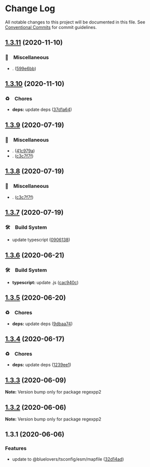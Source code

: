 # Change Log

All notable changes to this project will be documented in this file.
See [Conventional Commits](https://conventionalcommits.org) for commit guidelines.

## [1.3.11](https://github.com/bluelovers/regexpp/compare/regexpp2@1.3.10...regexpp2@1.3.11) (2020-11-10)


### 🔖　Miscellaneous

* . ([599e6bb](https://github.com/bluelovers/regexpp/commit/599e6bb14bb2694b92edc63b005f682e13474697))





## [1.3.10](https://github.com/bluelovers/regexpp/compare/regexpp2@1.3.9...regexpp2@1.3.10) (2020-11-10)


### ♻️　Chores

* **deps:** update deps ([37d1a64](https://github.com/bluelovers/regexpp/commit/37d1a64a224cce19d5a738d1f64f45c60f8af31a))





## [1.3.9](https://github.com/bluelovers/regexpp/compare/regexpp2@1.3.7...regexpp2@1.3.9) (2020-07-19)


### 🔖　Miscellaneous

* . ([41c979a](https://github.com/bluelovers/regexpp/commit/41c979a207c1ed6616d3d60eb418bbf6ac01e1bd))
* . ([c3c7f7f](https://github.com/bluelovers/regexpp/commit/c3c7f7fc30adc9cd3fc116cc5cf11a0cc0911e16))





## [1.3.8](https://github.com/bluelovers/regexpp/compare/regexpp2@1.3.7...regexpp2@1.3.8) (2020-07-19)


### 🔖　Miscellaneous

* . ([c3c7f7f](https://github.com/bluelovers/regexpp/commit/c3c7f7fc30adc9cd3fc116cc5cf11a0cc0911e16))





## [1.3.7](https://github.com/bluelovers/regexpp/compare/regexpp2@1.3.6...regexpp2@1.3.7) (2020-07-19)


### 🛠　Build System

* update typescript ([0906138](https://github.com/bluelovers/regexpp/commit/09061382af8b98173cadd92adf736d744c74575d))





## [1.3.6](https://github.com/bluelovers/regexpp/compare/regexpp2@1.3.5...regexpp2@1.3.6) (2020-06-21)


### 🛠　Build System

* **typescript:** update .js ([cac940c](https://github.com/bluelovers/regexpp/commit/cac940c28c2e18405f97e04dca5127bcf6f8debc))





## [1.3.5](https://github.com/bluelovers/regexpp/compare/regexpp2@1.3.4...regexpp2@1.3.5) (2020-06-20)


### ♻️　Chores

* **deps:** update deps ([9dbaa74](https://github.com/bluelovers/regexpp/commit/9dbaa74bed5efd27fc705547b91efc893991b492))





## [1.3.4](https://github.com/bluelovers/regexpp/compare/regexpp2@1.3.3...regexpp2@1.3.4) (2020-06-17)


### ♻️　Chores

* **deps:** update deps ([1239ee1](https://github.com/bluelovers/regexpp/commit/1239ee1ed3987e1c40c8b45ae8ac206fd8673a08))





## [1.3.3](https://github.com/bluelovers/regexpp/compare/regexpp2@1.3.2...regexpp2@1.3.3) (2020-06-09)

**Note:** Version bump only for package regexpp2





## [1.3.2](https://github.com/bluelovers/regexpp/compare/regexpp2@1.3.1...regexpp2@1.3.2) (2020-06-06)

**Note:** Version bump only for package regexpp2





## 1.3.1 (2020-06-06)


### Features

* update to @bluelovers/tsconfig/esm/mapfile ([32d14ad](https://github.com/bluelovers/regexpp/commit/32d14ad16744c5927e83175df56d1a7428645374))
